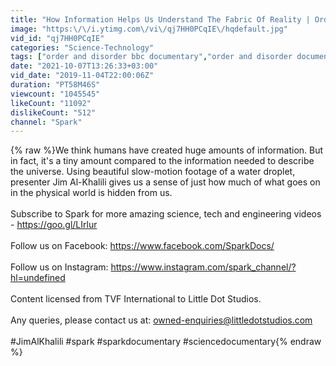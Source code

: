 ```yaml
---
title: "How Information Helps Us Understand The Fabric Of Reality | Order and Disorder | Spark"
image: "https:\/\/i.ytimg.com\/vi\/qj7HH0PCqIE\/hqdefault.jpg"
vid_id: "qj7HH0PCqIE"
categories: "Science-Technology"
tags: ["order and disorder bbc documentary","order and disorder documentary","order and disorder"]
date: "2021-10-07T13:26:33+03:00"
vid_date: "2019-11-04T22:00:06Z"
duration: "PT58M46S"
viewcount: "1045545"
likeCount: "11092"
dislikeCount: "512"
channel: "Spark"
---
```

{% raw %}We think humans have created huge amounts of information. But in fact, it's a tiny amount compared to the information needed to describe the universe. Using beautiful slow-motion footage of a water droplet, presenter Jim Al-Khalili gives us a sense of just how much of what goes on in the physical world is hidden from us.<br /><br />Subscribe to Spark for more amazing science, tech and engineering  videos - <a rel="nofollow" target="blank" href="https://goo.gl/LIrlur">https://goo.gl/LIrlur</a><br /><br />Follow us on Facebook: <a rel="nofollow" target="blank" href="https://www.facebook.com/SparkDocs/">https://www.facebook.com/SparkDocs/</a><br /><br />Follow us on Instagram: <a rel="nofollow" target="blank" href="https://www.instagram.com/spark_channel/?hl=undefined">https://www.instagram.com/spark_channel/?hl=undefined</a><br /><br />Content licensed from TVF International to Little Dot Studios.<br /><br />Any queries, please contact us at: owned-enquiries@littledotstudios.com<br /><br />#JimAlKhalili #spark #sparkdocumentary #sciencedocumentary{% endraw %}
